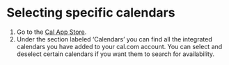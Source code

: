 # Selecting specific calendars

1. Go to the [Cal App Store](https://app.cal.com/integrations).
2. Under the section labeled ‘Calendars’ you can find all the integrated calendars you have added to your cal.com account. You can select and deselect certain calendars if you want them to search for availability.